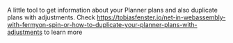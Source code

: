A little tool to get information about your Planner plans and also duplicate plans with adjustments. Check https://tobiasfenster.io/net-in-webassembly-with-fermyon-spin-or-how-to-duplicate-your-planner-plans-with-adjustments to learn more
